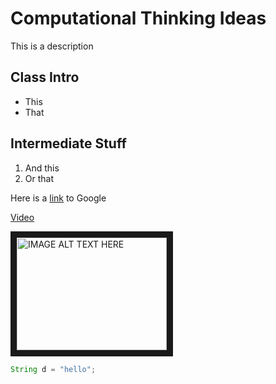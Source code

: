 # Computational Thinking Ideas

This is a description

## Class Intro
* This 
* That

## Intermediate Stuff
1) And this
2) Or that

Here is a [link](http://www.google.com) to Google

[Video](https://www.youtube.com/watch?v=OAVLuNQURTo&t=1799s)

<a href="http://www.youtube.com/watch?feature=player_embedded&v=YOUTUBE_VIDEO_ID_HERE
" target="_blank"><img src="http://img.youtube.com/vi/YOUTUBE_VIDEO_ID_HERE/0.jpg" 
alt="IMAGE ALT TEXT HERE" width="240" height="180" border="10" /></a>


```java
String d = "hello";
```
